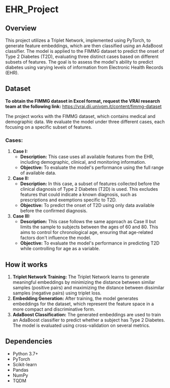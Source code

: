 # EHR_Project
## Overview
This project utilizes a Triplet Network, implemented using PyTorch, to generate feature embeddings, which are then classified using an AdaBoost classifier. The model is applied to the FIMMG dataset to predict the onset of Type 2 Diabetes (T2D), evaluating three distinct cases based on different subsets of features. The goal is to assess the model's ability to predict diabetes using varying levels of information from Electronic Health Records (EHR).

## Dataset
**To obtain the FIMMG dataset in Excel format, request the VRAI research team at the following link:** https://vrai.dii.univpm.it/content/fimmg-dataset

The project works with the FIMMG dataset, which contains medical and demographic data. We evaluate the model under three different cases, each focusing on a specific subset of features.

### Cases:
1. **Case I:**
   - **Description:** This case uses all available features from the EHR, including demographic, clinical, and monitoring information.
   - **Objective:** To evaluate the model's performance using the full range of available data.
2. **Case II:**
   - **Description:** In this case, a subset of features collected before the clinical diagnosis of Type 2 Diabetes (T2D) is used. This excludes features that could indicate a known diagnosis, such as prescriptions and exemptions specific to T2D.
   - **Objective:** To predict the onset of T2D using only data available before the confirmed diagnosis.
3. **Case III:**
   - **Description:** This case follows the same approach as Case II but limits the sample to subjects between the ages of 60 and 80. This aims to control for chronological age, ensuring that age-related factors don't influence the model.
   - **Objective:** To evaluate the model's performance in predicting T2D while controlling for age as a variable.
  
## How it works
1. **Triplet Network Training:** The Triplet Network learns to generate meaningful embeddings by minimizing the distance between similar samples (positive pairs) and maximizing the distance between dissimilar samples (negative pairs) using triplet loss.
2. **Embedding Generation:** After training, the model generates embeddings for the dataset, which represent the feature space in a more compact and discriminative form.
3. **AdaBoost Classification:** The generated embeddings are used to train an AdaBoost classifier to predict whether a subject has Type 2 Diabetes. The model is evaluated using cross-validation on several metrics.

## Dependencies
- Python 3.7+
- PyTorch
- Scikit-learn
- Pandas
- NumPy
- TQDM
